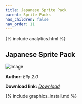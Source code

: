 ```yaml
---
title: Japanese Sprite Pack
parent: Sprite Packs
has_children: false
nav_order: 11
---
```


{% include analytics.html %}

## Japanese Sprite Pack

![Image](https://cdn.discordapp.com/attachments/703363696495427656/704779127772938299/unknown.png)

**Author:** *Elly 2.0*

**Download link:** *[Download](https://drive.google.com/file/d/1_aA-GqDSYpatWvs9M2WqzSeZbEpEBx0F/view?usp=sharing)*

{% include graphics_install.md %}


